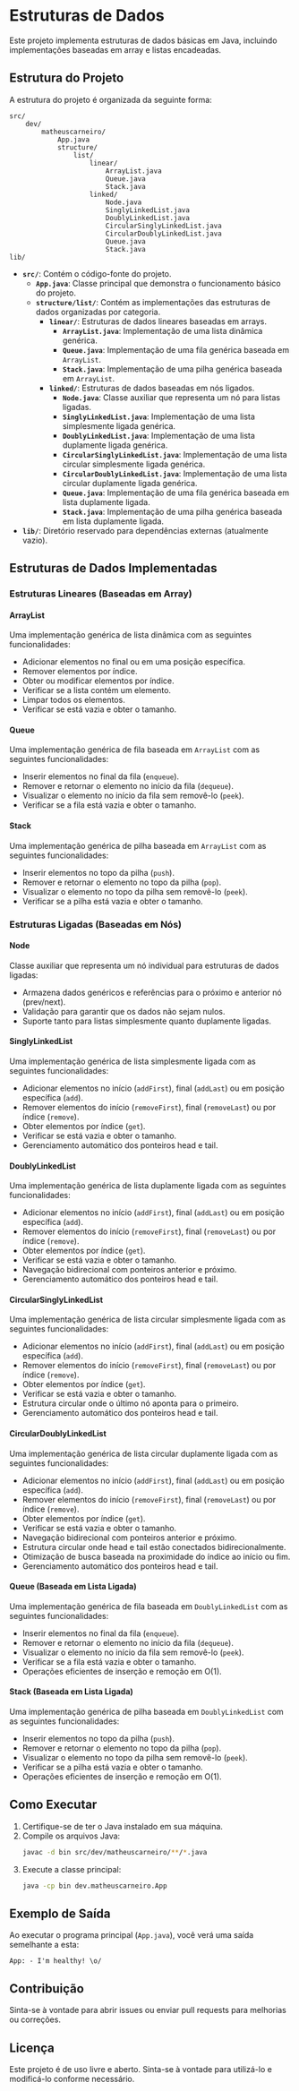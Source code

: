 # Estruturas de Dados

Este projeto implementa estruturas de dados básicas em Java, incluindo implementações baseadas em array e listas encadeadas.

## Estrutura do Projeto

A estrutura do projeto é organizada da seguinte forma:

```
src/
    dev/
        matheuscarneiro/
            App.java
            structure/
                list/
                    linear/
                        ArrayList.java
                        Queue.java
                        Stack.java
                    linked/
                        Node.java
                        SinglyLinkedList.java
                        DoublyLinkedList.java
                        CircularSinglyLinkedList.java
                        CircularDoublyLinkedList.java
                        Queue.java
                        Stack.java
lib/
```

- **`src/`**: Contém o código-fonte do projeto.
  - **`App.java`**: Classe principal que demonstra o funcionamento básico do projeto.
  - **`structure/list/`**: Contém as implementações das estruturas de dados organizadas por categoria.
    - **`linear/`**: Estruturas de dados lineares baseadas em arrays.
      - **`ArrayList.java`**: Implementação de uma lista dinâmica genérica.
      - **`Queue.java`**: Implementação de uma fila genérica baseada em `ArrayList`.
      - **`Stack.java`**: Implementação de uma pilha genérica baseada em `ArrayList`.
    - **`linked/`**: Estruturas de dados baseadas em nós ligados.
      - **`Node.java`**: Classe auxiliar que representa um nó para listas ligadas.
      - **`SinglyLinkedList.java`**: Implementação de uma lista simplesmente ligada genérica.
      - **`DoublyLinkedList.java`**: Implementação de uma lista duplamente ligada genérica.
      - **`CircularSinglyLinkedList.java`**: Implementação de uma lista circular simplesmente ligada genérica.
      - **`CircularDoublyLinkedList.java`**: Implementação de uma lista circular duplamente ligada genérica.
      - **`Queue.java`**: Implementação de uma fila genérica baseada em lista duplamente ligada.
      - **`Stack.java`**: Implementação de uma pilha genérica baseada em lista duplamente ligada.
- **`lib/`**: Diretório reservado para dependências externas (atualmente vazio).

## Estruturas de Dados Implementadas

### Estruturas Lineares (Baseadas em Array)

#### ArrayList

Uma implementação genérica de lista dinâmica com as seguintes funcionalidades:
- Adicionar elementos no final ou em uma posição específica.
- Remover elementos por índice.
- Obter ou modificar elementos por índice.
- Verificar se a lista contém um elemento.
- Limpar todos os elementos.
- Verificar se está vazia e obter o tamanho.

#### Queue

Uma implementação genérica de fila baseada em `ArrayList` com as seguintes funcionalidades:
- Inserir elementos no final da fila (`enqueue`).
- Remover e retornar o elemento no início da fila (`dequeue`).
- Visualizar o elemento no início da fila sem removê-lo (`peek`).
- Verificar se a fila está vazia e obter o tamanho.

#### Stack

Uma implementação genérica de pilha baseada em `ArrayList` com as seguintes funcionalidades:
- Inserir elementos no topo da pilha (`push`).
- Remover e retornar o elemento no topo da pilha (`pop`).
- Visualizar o elemento no topo da pilha sem removê-lo (`peek`).
- Verificar se a pilha está vazia e obter o tamanho.

### Estruturas Ligadas (Baseadas em Nós)

#### Node

Classe auxiliar que representa um nó individual para estruturas de dados ligadas:
- Armazena dados genéricos e referências para o próximo e anterior nó (prev/next).
- Validação para garantir que os dados não sejam nulos.
- Suporte tanto para listas simplesmente quanto duplamente ligadas.

#### SinglyLinkedList

Uma implementação genérica de lista simplesmente ligada com as seguintes funcionalidades:
- Adicionar elementos no início (`addFirst`), final (`addLast`) ou em posição específica (`add`).
- Remover elementos do início (`removeFirst`), final (`removeLast`) ou por índice (`remove`).
- Obter elementos por índice (`get`).
- Verificar se está vazia e obter o tamanho.
- Gerenciamento automático dos ponteiros head e tail.

#### DoublyLinkedList

Uma implementação genérica de lista duplamente ligada com as seguintes funcionalidades:
- Adicionar elementos no início (`addFirst`), final (`addLast`) ou em posição específica (`add`).
- Remover elementos do início (`removeFirst`), final (`removeLast`) ou por índice (`remove`).
- Obter elementos por índice (`get`).
- Verificar se está vazia e obter o tamanho.
- Navegação bidirecional com ponteiros anterior e próximo.
- Gerenciamento automático dos ponteiros head e tail.

#### CircularSinglyLinkedList

Uma implementação genérica de lista circular simplesmente ligada com as seguintes funcionalidades:
- Adicionar elementos no início (`addFirst`), final (`addLast`) ou em posição específica (`add`).
- Remover elementos do início (`removeFirst`), final (`removeLast`) ou por índice (`remove`).
- Obter elementos por índice (`get`).
- Verificar se está vazia e obter o tamanho.
- Estrutura circular onde o último nó aponta para o primeiro.
- Gerenciamento automático dos ponteiros head e tail.

#### CircularDoublyLinkedList

Uma implementação genérica de lista circular duplamente ligada com as seguintes funcionalidades:
- Adicionar elementos no início (`addFirst`), final (`addLast`) ou em posição específica (`add`).
- Remover elementos do início (`removeFirst`), final (`removeLast`) ou por índice (`remove`).
- Obter elementos por índice (`get`).
- Verificar se está vazia e obter o tamanho.
- Navegação bidirecional com ponteiros anterior e próximo.
- Estrutura circular onde head e tail estão conectados bidirecionalmente.
- Otimização de busca baseada na proximidade do índice ao início ou fim.
- Gerenciamento automático dos ponteiros head e tail.

#### Queue (Baseada em Lista Ligada)

Uma implementação genérica de fila baseada em `DoublyLinkedList` com as seguintes funcionalidades:
- Inserir elementos no final da fila (`enqueue`).
- Remover e retornar o elemento no início da fila (`dequeue`).
- Visualizar o elemento no início da fila sem removê-lo (`peek`).
- Verificar se a fila está vazia e obter o tamanho.
- Operações eficientes de inserção e remoção em O(1).

#### Stack (Baseada em Lista Ligada)

Uma implementação genérica de pilha baseada em `DoublyLinkedList` com as seguintes funcionalidades:
- Inserir elementos no topo da pilha (`push`).
- Remover e retornar o elemento no topo da pilha (`pop`).
- Visualizar o elemento no topo da pilha sem removê-lo (`peek`).
- Verificar se a pilha está vazia e obter o tamanho.
- Operações eficientes de inserção e remoção em O(1).

## Como Executar

1. Certifique-se de ter o Java instalado em sua máquina.
2. Compile os arquivos Java:
   ```bash
   javac -d bin src/dev/matheuscarneiro/**/*.java
   ```
3. Execute a classe principal:
   ```bash
   java -cp bin dev.matheuscarneiro.App
   ```

## Exemplo de Saída

Ao executar o programa principal (`App.java`), você verá uma saída semelhante a esta:

```
App: - I'm healthy! \o/
```

## Contribuição

Sinta-se à vontade para abrir issues ou enviar pull requests para melhorias ou correções.

## Licença

Este projeto é de uso livre e aberto. Sinta-se à vontade para utilizá-lo e modificá-lo conforme necessário.

